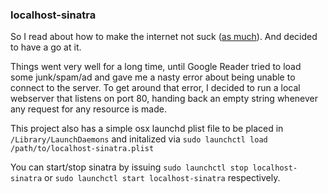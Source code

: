 ### localhost-sinatra

So I read about how to make the internet not suck ([as much](http://someonewhocares.org/hosts/)).
And decided to have a go at it.

Things went very well for a long time, until Google Reader tried to load some junk/spam/ad and gave me a nasty error about being unable to connect to the server.
To get around that error, I decided to run a local webserver that listens on port 80, handing back an empty string whenever any request for any resource is made.

This project also has a simple osx launchd plist file to be placed in ```/Library/LaunchDaemons```
and initalized via ```sudo launchctl load /path/to/localhost-sinatra.plist```

You can start/stop sinatra by issuing ```sudo launchctl stop localhost-sinatra``` or ```sudo launchctl start localhost-sinatra``` respectively.